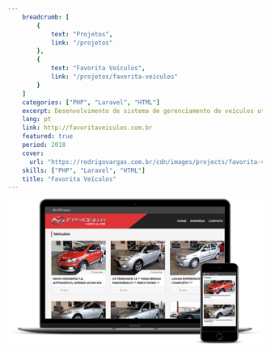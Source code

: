 ```yaml
---
    breadcrumb: [
        {
            text: "Projetos",
            link: "/projetos"
        },
        {
            text: "Favorita Veículos",
            link: "/projetos/favorita-veiculos"
        }
    ]
    categories: ["PHP", "Laravel", "HTML"]
    excerpt: Desenvolvimento de sistema de gerenciamento de veículos utilizando PHP + Laravel, assim como construção de novo layout
    lang: pt
    link: http://favoritaveiculos.com.br
    featured: true
    period: 2018
    cover:
      url: "https://rodrigovargas.com.br/cdn/images/projects/favorita-veiculos/thumb-home.png"
    skills: ["PHP", "Laravel", "HTML"]
    title: "Favorita Veículos"
---
```


<div class="carousel pl-5 pr-5 pt-2">
  <img src="/cdn/images/projects/favorita-veiculos/home-mockup.png" class="img-fluid mb-3" alt="Favorita veículos Home" />
</div>
